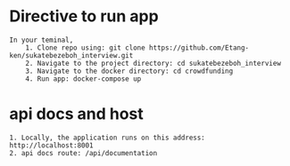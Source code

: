 
# Directive to run app
    In your teminal,
        1. Clone repo using: git clone https://github.com/Etang-ken/sukatebezeboh_interview.git
        2. Navigate to the project directory: cd sukatebezeboh_interview
        3. Navigate to the docker directory: cd crowdfunding
        4. Run app: docker-compose up

# api docs and host
    1. Locally, the application runs on this address: http://localhost:8001
    2. api docs route: /api/documentation